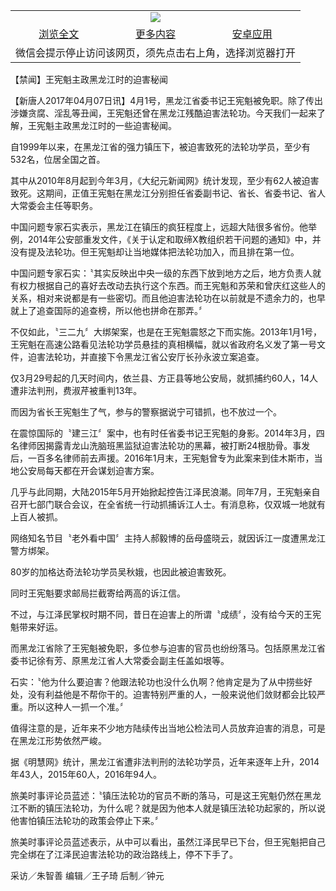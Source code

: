 

<table>
  <tr>
    <td align="center" colspan="3">
      <a href="https://github.com/ogate/ogate/blob/master/README.md"><img src="https://cloud.githubusercontent.com/assets/11880933/13434984/f430fae2-e012-11e5-814f-c2df1e82b247.jpg"/></a>
    </td>
  </tr>
  <tr>
    <td align="center">
      <a href="https://s3.ap-south-1.amazonaws.com/ogatem/oGate.htm?c816329&from=oNote">浏览全文</a>
    </td>
    <td align="center">
      <a href="https://s3.ap-south-1.amazonaws.com/ogatem/oGate.htm?from=oNote">更多内容</a>
    </td>
    <td align="center">
      <a href="https://raw.githubusercontent.com/ogate/up/master/ogate.apk">安卓应用</a>
    </td>
  </tr>
  <tr>
    <td align="center" colspan="3">
      微信会提示停止访问该网页，须先点击右上角，选择浏览器打开
    </td>
  </tr>
</table>    



【禁闻】王宪魁主政黑龙江时的迫害秘闻








【新唐人2017年04月07日讯】4月1号，黑龙江省委书记王宪魁被免职。除了传出涉嫌贪腐、淫乱等丑闻，王宪魁还曾在黑龙江残酷迫害法轮功。今天我们一起来了解，王宪魁主政黑龙江时的一些迫害秘闻。











自1999年以来，在黑龙江省的强力镇压下，被迫害致死的法轮功学员，至少有532名，位居全国之首。



其中从2010年8月起到今年3月，《大纪元新闻网》统计发现，至少有62人被迫害致死。这期间，正值王宪魁在黑龙江分别担任省委副书记、省长、省委书记、省人大常委会主任等职务。



中国问题专家石实表示，黑龙江在镇压的疯狂程度上，远超大陆很多省份。他举例，2014年公安部重发文件，《关于认定和取缔X教组织若干问题的通知》中，并没有提及法轮功。但王宪魁却让当地媒体把法轮功加入，而且排在第一位。



中国问题专家石实：〝其实反映出中央一级的东西下放到地方之后，地方负责人就有权力根据自己的喜好去改动去执行这个东西。而王宪魁和苏荣和曾庆红这些人的关系，相对来说都是有一些密切。而且他迫害法轮功在以前就是不遗余力的，也早就上了追查国际的追查榜，所以他也拼命在那弄。〞



不仅如此，〝三二九〞大绑架案，也是在王宪魁震怒之下而实施。2013年1月1号，王宪魁在高速公路看见法轮功学员悬挂的真相横幅，就以省政府名义发了第一号文件，迫害法轮功，并直接下令黑龙江省公安厅长孙永波立案追查。



仅3月29号起的几天时间内，依兰县、方正县等地公安局，就抓捕约60人，14人遭非法判刑，费淑芹被重判13年。



而因为省长王宪魁生了气，参与的警察据说宁可错抓，也不放过一个。



在震惊国际的〝建三江〞案中，也有时任省委书记王宪魁的身影。2014年3月，四名律师因揭露青龙山洗脑班黑监狱迫害法轮功的黑幕，被打断24根肋骨。事发后，一百多名律师前去声援。2016年1月末，王宪魁曾专为此案来到佳木斯市，当地公安局每天都在开会谋划迫害方案。



几乎与此同期，大陆2015年5月开始掀起控告江泽民浪潮。同年7月，王宪魁亲自召开七部门联合会议，在全省统一行动抓捕诉江人士。有消息称，仅双城一地就有上百人被抓。



网络知名节目〝老外看中国〞主持人郝毅博的岳母盛晓云，就因诉江一度遭黑龙江警方绑架。



80岁的加格达奇法轮功学员吴秋娥，也因此被迫害致死。 



同时王宪魁要求邮局拦截寄给两高的诉江信。



不过，与江泽民掌权时期不同，昔日在迫害上的所谓〝成绩〞，没有给今天的王宪魁带来好运。



而黑龙江省除了王宪魁被免职，多位参与迫害的官员也纷纷落马。包括原黑龙江省委书记徐有芳、原黑龙江省人大常委会副主任盖如垠等。



石实：〝他为什么要迫害？他跟法轮功也没什么仇啊？他肯定是为了从中捞些好处，没有利益他是不帮你干的。迫害特别严重的人，一般来说他们敛财都会比较严重。所以这种人一抓一个准。〞



值得注意的是，近年来不少地方陆续传出当地公检法司人员放弃迫害的消息，可是在黑龙江形势依然严峻。



据《明慧网》统计，黑龙江省遭非法判刑的法轮功学员，近年来逐年上升，2014年43人，2015年60人，2016年94人。



旅美时事评论员蓝述：〝镇压法轮功的官员不断的落马，可是这王宪魁仍然在黑龙江不断的镇压法轮功，为什么呢？就是因为他本人就是镇压法轮功起家的，所以说他害怕镇压法轮功的政策会停止下来。〞



旅美时事评论员蓝述表示，从中可以看出，虽然江泽民早已下台，但王宪魁把自己完全绑在了江泽民迫害法轮功的政治路线上，停不下手了。



采访／朱智善 编辑／王子琦 后制／钟元





